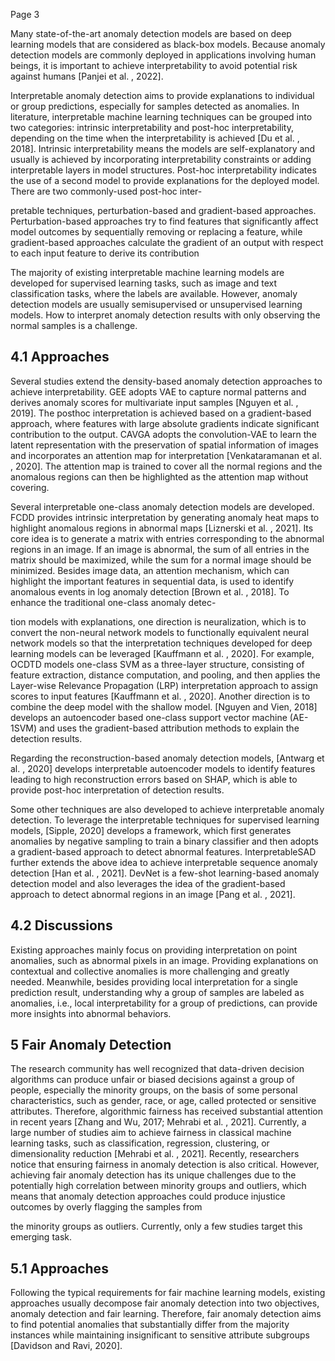 Page 3

Many state-of-the-art anomaly detection models are based on deep learning models that are considered as black-box models. Because anomaly detection models are commonly deployed in applications involving human beings, it is important to achieve interpretability to avoid potential risk against humans [Panjei et al. , 2022].

Interpretable anomaly detection aims to provide explanations to individual or group predictions, especially for samples detected as anomalies. In literature, interpretable machine learning techniques can be grouped into two categories: intrinsic interpretability and post-hoc interpretability, depending on the time when the interpretability is achieved [Du et al. , 2018]. Intrinsic interpretability means the models are self-explanatory and usually is achieved by incorporating interpretability constraints or adding interpretable layers in model structures. Post-hoc interpretability indicates the use of a second model to provide explanations for the deployed model. There are two commonly-used post-hoc inter-

pretable techniques, perturbation-based and gradient-based approaches. Perturbation-based approaches try to find features that significantly affect model outcomes by sequentially removing or replacing a feature, while gradient-based approaches calculate the gradient of an output with respect to each input feature to derive its contribution

The majority of existing interpretable machine learning models are developed for supervised learning tasks, such as image and text classification tasks, where the labels are available. However, anomaly detection models are usually semisupervised or unsupervised learning models. How to interpret anomaly detection results with only observing the normal samples is a challenge.

## 4.1 Approaches

Several studies extend the density-based anomaly detection approaches to achieve interpretability. GEE adopts VAE to capture normal patterns and derives anomaly scores for multivariate input samples [Nguyen et al. , 2019]. The posthoc interpretation is achieved based on a gradient-based approach, where features with large absolute gradients indicate significant contribution to the output. CAVGA adopts the convolution-VAE to learn the latent representation with the preservation of spatial information of images and incorporates an attention map for interpretation [Venkataramanan et al. , 2020]. The attention map is trained to cover all the normal regions and the anomalous regions can then be highlighted as the attention map without covering.

Several interpretable one-class anomaly detection models are developed. FCDD provides intrinsic interpretation by generating anomaly heat maps to highlight anomalous regions in abnormal maps [Liznerski et al. , 2021]. Its core idea is to generate a matrix with entries corresponding to the abnormal regions in an image. If an image is abnormal, the sum of all entries in the matrix should be maximized, while the sum for a normal image should be minimized. Besides image data, an attention mechanism, which can highlight the important features in sequential data, is used to identify anomalous events in log anomaly detection [Brown et al. , 2018]. To enhance the traditional one-class anomaly detec-

tion models with explanations, one direction is neuralization, which is to convert the non-neural network models to functionally equivalent neural network models so that the interpretation techniques developed for deep learning models can be leveraged [Kauffmann et al. , 2020]. For example, OCDTD models one-class SVM as a three-layer structure, consisting of feature extraction, distance computation, and pooling, and then applies the Layer-wise Relevance Propagation (LRP) interpretation approach to assign scores to input features [Kauffmann et al. , 2020]. Another direction is to combine the deep model with the shallow model. [Nguyen and Vien, 2018] develops an autoencoder based one-class support vector machine (AE-1SVM) and uses the gradient-based attribution methods to explain the detection results.

Regarding the reconstruction-based anomaly detection models, [Antwarg et al. , 2020] develops interpretable autoencoder models to identify features leading to high reconstruction errors based on SHAP, which is able to provide post-hoc interpretation of detection results.

Some other techniques are also developed to achieve interpretable anomaly detection. To leverage the interpretable techniques for supervised learning models, [Sipple, 2020] develops a framework, which first generates anomalies by negative sampling to train a binary classifier and then adopts a gradient-based approach to detect abnormal features. InterpretableSAD further extends the above idea to achieve interpretable sequence anomaly detection [Han et al. , 2021]. DevNet is a few-shot learning-based anomaly detection model and also leverages the idea of the gradient-based approach to detect abnormal regions in an image [Pang et al. , 2021].

## 4.2 Discussions

Existing approaches mainly focus on providing interpretation on point anomalies, such as abnormal pixels in an image. Providing explanations on contextual and collective anomalies is more challenging and greatly needed. Meanwhile, besides providing local interpretation for a single prediction result, understanding why a group of samples are labeled as anomalies, i.e., local interpretability for a group of predictions, can provide more insights into abnormal behaviors.

## 5 Fair Anomaly Detection

The research community has well recognized that data-driven decision algorithms can produce unfair or biased decisions against a group of people, especially the minority groups, on the basis of some personal characteristics, such as gender, race, or age, called protected or sensitive attributes. Therefore, algorithmic fairness has received substantial attention in recent years [Zhang and Wu, 2017; Mehrabi et al. , 2021]. Currently, a large number of studies aim to achieve fairness in classical machine learning tasks, such as classification, regression, clustering, or dimensionality reduction [Mehrabi et al. , 2021]. Recently, researchers notice that ensuring fairness in anomaly detection is also critical. However, achieving fair anomaly detection has its unique challenges due to the potentially high correlation between minority groups and outliers, which means that anomaly detection approaches could produce injustice outcomes by overly flagging the samples from

the minority groups as outliers. Currently, only a few studies target this emerging task.

## 5.1 Approaches

Following the typical requirements for fair machine learning models, existing approaches usually decompose fair anomaly detection into two objectives, anomaly detection and fair learning. Therefore, fair anomaly detection aims to find potential anomalies that substantially differ from the majority instances while maintaining insignificant to sensitive attribute subgroups [Davidson and Ravi, 2020].